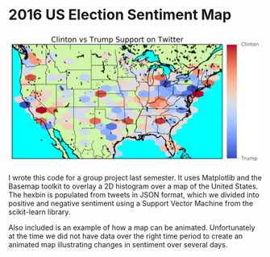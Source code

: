 # 2016 US Election Sentiment Map

![Clinton vs Trump](/Clinton_Trump_Overall.png)

I wrote this code for a group project last semester. It uses Matplotlib and the Basemap toolkit to overlay a 2D histogram over a map of the United States. The hexbin is populated from tweets in JSON format, which we divided into positive and negative sentiment using a Support Vector Machine from the scikit-learn library.

Also included is an example of how a map can be animated. Unfortunately at the time we did not have data over the right time period to create an animated map illustrating changes in sentiment over several days. 
